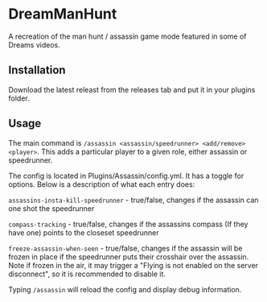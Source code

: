 # DreamManHunt
A recreation of the man hunt / assassin game mode featured in some of Dreams videos.

## Installation
Download the latest releast from the releases tab and put it in your plugins folder.

## Usage
The main command is `/assassin <assassin/speedrunner> <add/remove> <player>`. This adds a particular player to a given role, either assassin or speedrunner.

The config is located in Plugins/Assassin/config.yml. It has a toggle for options. Below is a description of what each entry does:

`assassins-insta-kill-speedrunner` - true/false, changes if the assassin can one shot the speedrunner

`compass-tracking` - true/false, changes if the assassins compass (If they have one) points to the closeset speedrunner

`freeze-assassin-when-seen` - true/false, changes if the assassin will be frozen in place if the speedrunner puts their crosshair over the assassin. Note if frozen in the air, it may trigger a "Flying is not enabled on the server disconnect", so it is recommended to disable it.

Typing `/assassin` will reload the config and display debug information.
